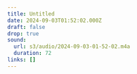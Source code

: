 ```yaml
---
title: Untitled
date: 2024-09-03T01:52:02.000Z
draft: false
drop: true
sound:
  url: s3/audio/2024-09-03-01-52-02.m4a
  duration: 72
links: []
---
```


